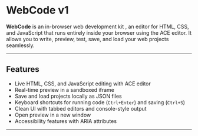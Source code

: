 ﻿# WebCode v1

**WebCode** is an in-browser web development kit , an editor for HTML, CSS, and JavaScript that runs entirely inside your browser using the ACE editor. It allows you to write, preview, test, save, and load your web projects seamlessly.

---

## Features

- Live HTML, CSS, and JavaScript editing with ACE editor  
- Real-time preview in a sandboxed iframe  
- Save and load projects locally as JSON files  
- Keyboard shortcuts for running code (`Ctrl+Enter`) and saving (`Ctrl+S`)  
- Clean UI with tabbed editors and console-style output  
- Open preview in a new window  
- Accessibility features with ARIA attributes  
---

